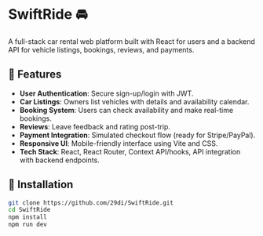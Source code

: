 # SwiftRide 🚘

A full-stack car rental web platform built with React for users and a backend API for vehicle listings, bookings, reviews, and payments.

## 🧩 Features

- **User Authentication**: Secure sign-up/login with JWT.
- **Car Listings**: Owners list vehicles with details and availability calendar.
- **Booking System**: Users can check availability and make real-time bookings.
- **Reviews**: Leave feedback and rating post-trip.
- **Payment Integration**: Simulated checkout flow (ready for Stripe/PayPal).
- **Responsive UI**: Mobile-friendly interface using Vite and CSS.
- **Tech Stack**: React, React Router, Context API/hooks, API integration with backend endpoints.

## 🔧 Installation

```bash
git clone https://github.com/29di/SwiftRide.git
cd SwiftRide
npm install
npm run dev
